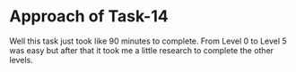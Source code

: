 # Approach of Task-14
Well this task just took like 90 minutes to complete. From Level 0 to Level 5 was easy but after that it took me a little research to complete the other levels.
